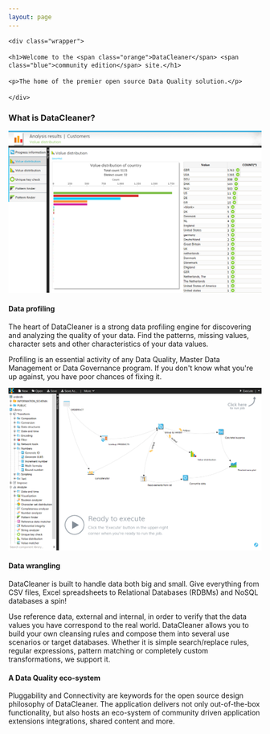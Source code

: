 ```yaml
---
layout: page
---
```


<div class="welcomePanel">

	<div class="wrapper">

	<h1>Welcome to the <span class="orange">DataCleaner</span> <span class="blue">community edition</span> site.</h1>

	<p>The home of the premier open source Data Quality solution.</p>

	</div>

</div>

<div class="welcomePanelBreaker">
</div>

### What is DataCleaner?

<div class="clearBoth"></div>
<div class="frontpageScreenshot right">
	<img src="/assets/frontpage/valuedist_country.png" alt="">
</div>

#### Data profiling

The heart of DataCleaner is a strong data profiling engine for discovering and analyzing the quality of your data. Find the patterns, missing values, character sets and other characteristics of your data values.

Profiling is an essential activity of any Data Quality, Master Data Management or Data Governance program. If you don't know what you're up against, you have poor chances of fixing it.

<div class="clearBoth"></div>
<div class="frontpageScreenshot left">
	<img src="/assets/frontpage/canvas_plot.png" alt="">
</div>

#### Data wrangling

DataCleaner is built to handle data both big and small. Give everything from CSV files, Excel spreadsheets to Relational Databases (RDBMs) and NoSQL databases a spin!

Use reference data, external and internal, in order to verify that the data values you have correspond to the real world. DataCleaner allows you to build your own cleansing rules and compose them into several use scenarios or target databases. Whether it is simple search/replace rules, regular expressions, pattern matching or completely custom transformations, we support it.

#### A Data Quality eco-system

Pluggability and Connectivity are keywords for the open source design philosophy of DataCleaner. The application delivers not only out-of-the-box functionality, but also hosts an eco-system of community driven application extensions integrations, shared content and more.
